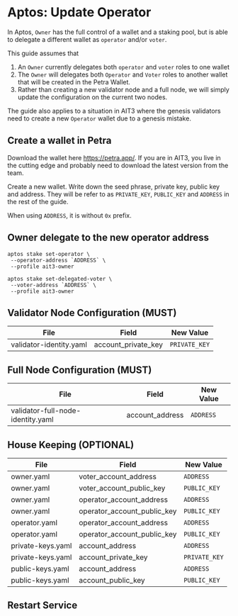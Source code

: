 # Aptos: Update Operator

In Aptos, `Owner` has the full control of a wallet and a staking pool, but is able to delegate a different wallet as `operator` and/or `voter`.

This guide assumes that

1. An `Owner` currently delegates both `operator` and `voter` roles to one wallet
2. The `Owner` will delegates both `Operator` and `Voter` roles to another wallet that will be created in the Petra Wallet.
3. Rather than creating a new validator node and a full node, we will simply update the configuration on the current two nodes.

The guide also applies to a situation in AIT3 where the genesis validators need to create a new `Operator` wallet due to a genesis mistake.

## Create a wallet in Petra

Download the wallet here https://petra.app/. If you are in AIT3, you live in the cutting edge and probably need to download the latest version from the team.

Create a new wallet. Write down the seed phrase, private key, public key and address. They will be refer to as `PRIVATE_KEY`, `PUBLIC_KEY` and `ADDRESS` in the rest of the guide.

When using `ADDRESS`, it is without `0x` prefix.

## Owner delegate to the new operator address

```shell
aptos stake set-operator \
 --operator-address `ADDRESS` \
 --profile ait3-owner
```

```shell
aptos stake set-delegated-voter \
 --voter-address `ADDRESS` \
 --profile ait3-owner
```

## Validator Node Configuration (MUST)

| File                    | Field               | New Value     |
| ----------------------- | ------------------- | ------------- |
| validator-identity.yaml | account_private_key | `PRIVATE_KEY` |

## Full Node Configuration (MUST)

| File                              | Field           | New Value |
| --------------------------------- | --------------- | --------- |
| validator-full-node-identity.yaml | account_address | `ADDRESS` |

## House Keeping (OPTIONAL)

| File              | Field                       | New Value     |
| ----------------- | --------------------------- | ------------- |
| owner.yaml        | voter_account_address       | `ADDRESS`     |
| owner.yaml        | voter_account_public_key    | `PUBLIC_KEY`  |
| owner.yaml        | operator_account_address    | `ADDRESS`     |
| owner.yaml        | operator_account_public_key | `PUBLIC_KEY`  |
| operator.yaml     | operator_account_address    | `ADDRESS`     |
| operator.yaml     | operator_account_public_key | `PUBLIC_KEY`  |
| private-keys.yaml | account_address             | `ADDRESS`     |
| private-keys.yaml | account_private_key         | `PRIVATE_KEY` |
| public-keys.yaml  | account_address             | `ADDRESS`     |
| public-keys.yaml  | account_public_key          | `PUBLIC_KEY`  |

## Restart Service

